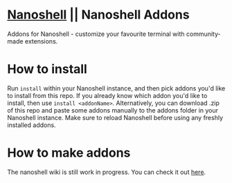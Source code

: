 # [Nanoshell](https://github.com/wiktorkono/nanoshell/) || Nanoshell Addons
Addons for Nanoshell - customize your favourite terminal with community-made extensions.
# How to install
Run ```install``` within your Nanoshell instance, and then pick addons you'd like to install from this repo. If you already know which addon you'd like to install, then use ```install <addonName>```. Alternatively, you can download .zip of this repo and paste some addons manually to the addons folder in your Nanoshell instance. Make sure to reload Nanoshell before using any freshly installed addons.
# How to make addons
The nanoshell wiki is still work in progress. You can check it out [here](https://github.com/wiktorkonopka/nanoshell/wiki).
